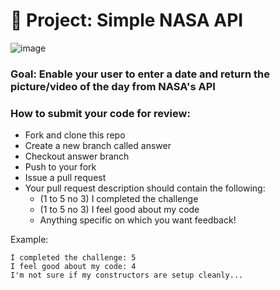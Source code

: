 # 🚀 Project: Simple NASA API

![image](https://user-images.githubusercontent.com/112201564/196260815-b0567a2d-2ab0-4cbe-8db7-571c88464a52.png)


### Goal: Enable your user to enter a date and return the picture/video of the day from NASA's API

### How to submit your code for review:

- Fork and clone this repo
- Create a new branch called answer
- Checkout answer branch
- Push to your fork
- Issue a pull request
- Your pull request description should contain the following:
  - (1 to 5 no 3) I completed the challenge
  - (1 to 5 no 3) I feel good about my code
  - Anything specific on which you want feedback!

Example:
```
I completed the challenge: 5
I feel good about my code: 4
I'm not sure if my constructors are setup cleanly...
```
